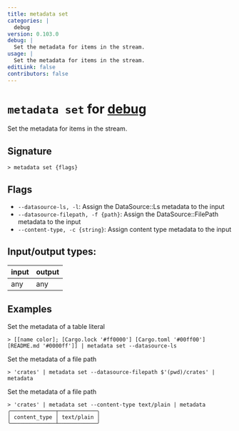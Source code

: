 ```yaml
---
title: metadata set
categories: |
  debug
version: 0.103.0
debug: |
  Set the metadata for items in the stream.
usage: |
  Set the metadata for items in the stream.
editLink: false
contributors: false
---
```

<!-- This file is automatically generated. Please edit the command in https://github.com/nushell/nushell instead. -->

# `metadata set` for [debug](/commands/categories/debug.md)

<div class='command-title'>Set the metadata for items in the stream.</div>

## Signature

```> metadata set {flags} ```

## Flags

 -  `--datasource-ls, -l`: Assign the DataSource::Ls metadata to the input
 -  `--datasource-filepath, -f {path}`: Assign the DataSource::FilePath metadata to the input
 -  `--content-type, -c {string}`: Assign content type metadata to the input


## Input/output types:

| input | output |
| ----- | ------ |
| any   | any    |

## Examples

Set the metadata of a table literal
```nu
> [[name color]; [Cargo.lock '#ff0000'] [Cargo.toml '#00ff00'] [README.md '#0000ff']] | metadata set --datasource-ls

```

Set the metadata of a file path
```nu
> 'crates' | metadata set --datasource-filepath $'(pwd)/crates' | metadata

```

Set the metadata of a file path
```nu
> 'crates' | metadata set --content-type text/plain | metadata
╭──────────────┬────────────╮
│ content_type │ text/plain │
╰──────────────┴────────────╯
```

